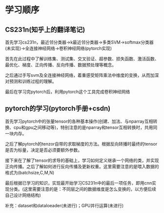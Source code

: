
# 学习顺序
## CS231n(知乎上的翻译笔记)
首先学习cs231n，最近邻分类器->k最近邻分类器->多类SVM->softmax分类器(未实现)->全连接神经网络->卷积神经网络(pytorch实现)

首先在此过程中了解训练集、测试集、交叉验证、超参数、损失函数、激活函数、最优化、梯度、正向传播、反向传播、数据预处理等概念。

之后通过手写svm及全连接神经网络，着重感受矩阵乘法中维度的变换，从而加深对预测和训练过程的理解。

最后在学习完pytorch后，利用pytorch这个工具完成卷积神经网络

## pytorch的学习(pytorch手册+csdn)
首先学习pytorch中的张量tensor的各种基本操作(创建、加法、与nparray互相转换、cpu和gpu之间移动等)，特别注意的是nparray和tensor互相转换时，共用同一块内存。

之后了解pytorch的tenzor自带的求取梯度的方法。根据反向转播时最终的tensor是否为标量，决定是否必须要额外参数。

接下来在了解了tensor的求导的基础上，学习如何定义继承一个网络的类，并实现正向传播。之后了解如何进行反向传播及更新权重。这里需要注意的是喂入数据的格式为(batchsize,C,M,N)

最后根据已学习的知识，实现最开始学习CS231n中的最后一项任务，即用cnn实现分类。(这里需要注意的是：不同层之间的数据维度是怎么变换的，以方便后续自己设计网络结构)

补充：dataset和dataloeader(未进行)；GPU并行运算(未进行)
